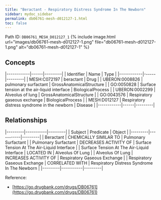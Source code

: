 ```yaml
---
title: "Beractant - Respiratory Distress Syndrome In The Newborn"
sidebar: mydoc_sidebar
permalink: db06761-mesh-d012127-1.html
toc: false 
---
```



Path ID: `DB06761_MESH_D012127_1`
{% include image.html url="images/db06761-mesh-d012127-1.png" file="db06761-mesh-d012127-1.png" alt="db06761-mesh-d012127-1" %}

## Concepts

|------------|------|---------|
| Identifier | Name | Type    |
|------------|------|---------|
| MESH:C072197 | beractant | Drug |
| UBERON:0008826 | pulmonary surfactant | GrossAnatomicalStructure |
| GO:0050828 | Surface tension at the air-liquid interface | BiologicalProcess |
| UBERON:0002299 | Alveolus of lung | GrossAnatomicalStructure |
| GO:0043576 | Respiratory gaseous exchange | BiologicalProcess |
| MESH:D012127 | Respiratory distress syndrome in the newborn | Disease |
|------------|------|---------|

## Relationships

|---------|-----------|---------|
| Subject | Predicate | Object  |
|---------|-----------|---------|
| Beractant | CHEMICALLY SIMILAR TO | Pulmonary Surfactant |
| Pulmonary Surfactant | DECREASES ACTIVITY OF | Surface Tension At The Air-Liquid Interface |
| Surface Tension At The Air-Liquid Interface | LOCATED IN | Alveolus Of Lung |
| Alveolus Of Lung | INCREASES ACTIVITY OF | Respiratory Gaseous Exchange |
| Respiratory Gaseous Exchange | CORRELATED WITH | Respiratory Distress Syndrome In The Newborn |
|---------|-----------|---------|

Reference: 
  - [https://go.drugbank.com/drugs/DB06761](https://go.drugbank.com/drugs/DB06761)
